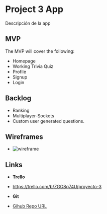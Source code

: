 # Project 3 App
Descripción de la app


## MVP
The MVP will cover the following:

-   Homepage
-   Working Trivia Quiz
-   Profile
-   Signup
-   Login


## Backlog
-  Ranking
-  Multiplayer-Sockets
-  Custom user generated questions.

## Wireframes
- ![wireframe](https://i.imgur.com/vnt62ki.png)

## Links
- **Trello**
- https://trello.com/b/ZGO8q74U/proyecto-3

- **Git**

- [Gihub Repo URL](https://github.com/AndreuSCK/project-3/)

